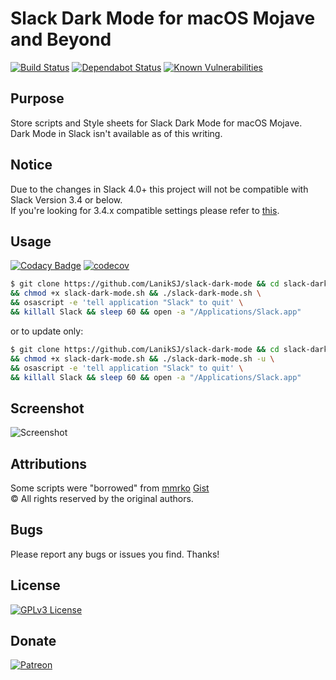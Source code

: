 # Slack Dark Mode for macOS Mojave and Beyond
[![Build Status](https://travis-ci.com/LanikSJ/slack-dark-mode.svg?branch=master)](https://travis-ci.com/LanikSJ/slack-dark-mode)
[![Dependabot Status](https://api.dependabot.com/badges/status?host=github&repo=LanikSJ/slack-dark-mode)](https://dependabot.com)
[![Known Vulnerabilities](https://snyk.io/test/github/laniksj/slack-dark-mode/badge.svg?targetFile=/docs/Gemfile.lock)](https://snyk.io/test/github/laniksj/slack-dark-mode?targetFile=/docs/Gemfile.lock)

## Purpose
Store scripts and Style sheets for Slack Dark Mode for macOS Mojave.  
Dark Mode in Slack isn't available as of this writing.  

## Notice
Due to the changes in Slack 4.0+ this project will not be compatible with Slack Version 3.4 or below.   
If you're looking for 3.4.x compatible settings please refer to [this](https://github.com/LanikSJ/slack-dark-mode/tree/466ff22d5b606b6d5b2edeff54f4cd7a3bafc39c).   

## Usage
[![Codacy Badge](https://api.codacy.com/project/badge/Grade/e88f5c76dfdf418e9c2571943437ae23)](https://www.codacy.com/app/Lanik/slack-dark-mode?utm_source=github.com&amp;utm_medium=referral&amp;utm_content=LanikSJ/slack-dark-mode&amp;utm_campaign=Badge_Grade)
[![codecov](https://codecov.io/gh/LanikSJ/slack-dark-mode/branch/master/graph/badge.svg)](https://codecov.io/gh/LanikSJ/slack-dark-mode)
```bash
$ git clone https://github.com/LanikSJ/slack-dark-mode && cd slack-dark-mode \
&& chmod +x slack-dark-mode.sh && ./slack-dark-mode.sh \
&& osascript -e 'tell application "Slack" to quit' \
&& killall Slack && sleep 60 && open -a "/Applications/Slack.app"
```
or to update only:
```bash
$ git clone https://github.com/LanikSJ/slack-dark-mode && cd slack-dark-mode \
&& chmod +x slack-dark-mode.sh && ./slack-dark-mode.sh -u \
&& osascript -e 'tell application "Slack" to quit' \
&& killall Slack && sleep 60 && open -a "/Applications/Slack.app"
````
## Screenshot
![Screenshot](https://github.com/LanikSJ/slack-dark-mode/raw/master/images/screenshot.png "Screenshot")

## Attributions
Some scripts were "borrowed" from [mmrko](https://gist.github.com/mmrko) [Gist](https://gist.github.com/mmrko/9b0e65f6bcc1fca57089c32c2228aa39)  
©️ All rights reserved by the original authors.  

## Bugs
Please report any bugs or issues you find. Thanks!

## License
[![GPLv3 License](https://img.shields.io/badge/License-GPLv3-blue.svg)](http://perso.crans.org/besson/LICENSE.html)

## Donate
[![Patreon](https://img.shields.io/badge/patreon-donate-red.svg)](https://www.patreon.com/laniksj/overview)
